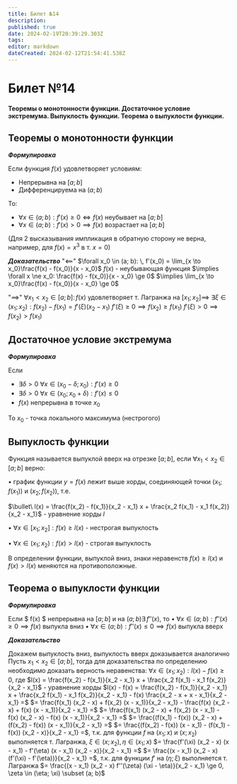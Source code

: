 ```yaml
---
title: Билет №14
description: 
published: true
date: 2024-02-19T20:39:29.303Z
tags: 
editor: markdown
dateCreated: 2024-02-12T21:54:41.538Z
---
```


# Билет №14
#### Теоремы о монотонности функции. Достаточное условие экстремума. Выпуклость функции. Теорема о выпуклости функции. 

## Теоремы о монотонности функции

***Формулировка***

Если функция $f(x)$ удовлетворяет условиям:
* Непрерывна на $[a; b]$
* Дифференцируема на $(a; b)$

То:
* $\forall x \in (a; b): f'(x) \ge 0 \iff f(x) \text{ неубывает на } [a; b]$
* $\forall x \in (a; b): f'(x) > 0 \implies f(x) \text{ возрастает на } [a; b]$

(Для 2 высказывания импликация в обратную сторону не верна, например, для $f(x) = x^3$ в т. $x=0$)

***Доказательство***
"$\impliedby$"
$\forall x_0 \in (a; b): \, f'(x_0) = \lim_{x \to x_0}\frac{f(x) - f(x_0)}{x - x_0}$
$f(x)$ - неубывающая функция $\implies \forall x \ne x_0: \frac{f(x) - f(x_0)}{x - x_0} \ge 0$
$\implies \lim_{x \to x_0}\frac{f(x) - f(x_0)}{x - x_0} \ge 0$

"$\implies$"
$\forall x_1 < x_2 \in [a; b]: \, f(x)$ удовлетворяет т. Лагранжа на $[x_1; x_2] \implies$
$\exists \xi \in (x_1; x_2): f(x_2) - f(x_1) = f'(\xi) (x_2 - x_1)$
$f'(\xi) \ge 0 \implies f(x_2) \ge f(x_1)$
$f'(\xi) > 0 \implies f(x_2) > f(x_1)$

## Достаточное условие экстремума

***Формулировка***

Если 
* $\exists \delta > 0\ \forall x \in (x_0 - \delta; x_0): f'(x) \ge 0$
* $\exists \delta > 0\ \forall x \in (x_0; x_0 + \delta): f'(x) \le 0$
* $f(x)$ непрерывна в точке $x_0$

То $x_0$ - точка локального максимума (нестрогого)

## Выпуклость функции

Функция называется выпуклой вверх на отрезке $[a; b]$, если $\forall x_1 < x_2 \in [a; b]$ верно:

$\bullet$ график функции $y=f(x)$ лежит выше хорды, соединяющей точки $(x_1; f(x_1))$ и $(x_2; f(x_2))$, т.е.

$\bullet\ l(x) = \frac{f(x_2) - f(x_1)}{x_2 - x_1} x + \frac{x_2 f(x_1) - x_1 f(x_2)}{x_2 - x_1}$ - уравнение хорды $l$

$\bullet\ \forall x \in [x_1; x_2]: f(x) \ge l(x)$ - нестрогая выпуклость

$\bullet\ \forall x \in (x_1; x_2): f(x) > l(x)$ - строгая выпуклость

В определении функции, выпуклой вниз, знаки неравенств $f(x) \ge l(x)$ и $f(x) > l(x)$ меняются на противоположные.

## Теорема о выпуклости функции

***Формулировка***

Если $ f(x) $ непрерывна на $[a; b]$ и на $(a; b) \exists \, f''(x)$, то
$\bullet\ \forall x \in (a; b): f''(x) \ge 0 \implies f(x)$ выпукла вниз
$\bullet\ \forall x \in (a; b): f''(x) \le 0 \implies f(x)$ выпукла вверх

***Доказательство***

Докажем выпуклость вниз, выпуклость вверх доказывается аналогично
Пусть $x_1 < x_2 \in [a; b]$, тогда для доказательства по определению необходимо доказать верность неравенства:
$\forall x \in (x_1; x_2): l(x) - f(x) \ge 0$, где
$l(x) = \frac{f(x_2) - f(x_1)}{x_2 - x_1} x + \frac{x_2 f(x_1) - x_1 f(x_2)}{x_2 - x_1}$ - уравнение хорды
$l(x) - f(x) = \frac{f(x_2) - f(x_1)}{x_2 - x_1} x + \frac{x_2 f(x_1) - x_1 f(x_2)}{x_2 - x_1} - f(x) \frac{x_2 - x + x - x_1}{x_2 - x_1} =$
$= \frac{f(x_1) (x_2 - x) + f(x_2) (x - x_1)}{x_2 - x_1} - \frac{f(x) (x_2 - x) + f(x) (x - x_1)}{x_2 - x_1} =$
$= \frac{f(x_1) (x_2 - x) + f(x_2) (x - x_1) - f(x) (x_2 - x) - f(x) (x - x_1)}{x_2 - x_1} =$
$= \frac{(f(x_1) - f(x)) (x_2 - x) + (f(x_2) - f(x)) (x - x_1)}{x_2 - x_1} =$
$= \frac{(f(x_2) - f(x)) (x - x_1) - (f(x_1) - f(x)) (x_2 - x)}{x_2 - x_1} =$, т.к. для функции $f$ на $(x_1; x)$ и $(x; x_2)$ выполняется т. Лагранжа, $\xi \in (x; x_2), \eta \in (x_1; x)$
$= \frac{f'(\xi) (x_2 - x) (x - x_1) - f'(\eta) (x - x_1) (x_2 - x)}{x_2 - x_1} =$
$= \frac{(x - x_1) (x_2 - x) (f'(\xi) - f'(\eta))}{x_2 - x_1} =$, т.к. для функции $f'$ на $(\eta; \xi)$ выполняется т. Лагранжа
$= \frac{(x - x_1) (x_2 - x) f''(\zeta) (\xi - \eta)}{x_2 - x_1} \ge 0, \zeta \in (\eta; \xi) \subset (a; b)$